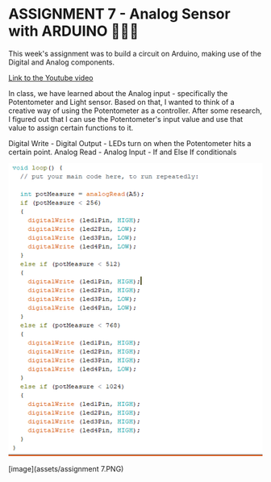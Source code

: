# **ASSIGNMENT 7 - Analog Sensor with ARDUINO** 🎨🔮✨ #
This week's assignment was to build a circuit on Arduino, making use of the Digital and Analog components.

[Link to the Youtube video](https://youtu.be/JKJx49o2sLA)

In class, we have learned about the Analog input - specifically the Potentometer and Light sensor.
Based on that, I wanted to think of a creative way of using the Potentometer as a controller.
After some research, I figured out that I can use the Potentometer's input value  and use that value to assign certain functions to it.



Digital Write - Digital Output - LEDs turn on when the Potentometer hits a certain point.
Analog Read - Analog Input - 
If and Else If conditionals

![image](https://github.com/batoxpr/introtoim/blob/dec963ddd85c4fec0989ee39452b2d8ac61a804b/assets/assignment%207.PNG)


[image](assets/assignment 7.PNG)
